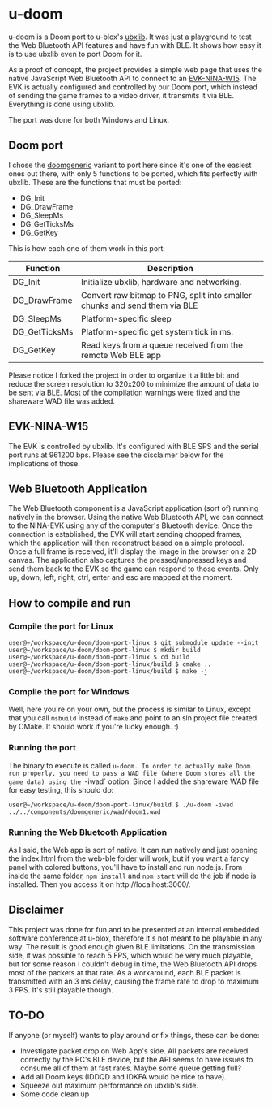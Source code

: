 # u-doom
u-doom is a Doom port to u-blox's [ubxlib](https://github.com/u-blox/ubxlib). It was just a playground to test the Web Bluetooth API features and have fun with BLE. It shows how easy it is to use ubxlib even to port Doom for it.

As a proof of concept, the project provides a simple web page that uses the native JavaScript Web Bluetooth API to connect to an [EVK-NINA-W15](https://www.u-blox.com/en/product/evk-nina-w15). The EVK is actually configured and controlled by our Doom port, which instead of sending the game frames to a video driver, it transmits it via BLE. Everything is done using ubxlib.

The port was done for both Windows and Linux.

## Doom port
I chose the [doomgeneric](https://github.com/adfelippe/doomgeneric) variant to port here since it's one of the easiest ones out there, with only 5 functions to be ported, which fits perfectly with ubxlib. These are the functions that must be ported:
* DG_Init
* DG_DrawFrame
* DG_SleepMs
* DG_GetTicksMs
* DG_GetKey

This is how each one of them work in this port:

|Function             |Description|
|---------------------|-----------|
|DG_Init              |Initialize ubxlib, hardware and networking.
|DG_DrawFrame         |Convert raw bitmap to PNG, split into smaller chunks and send them via BLE
|DG_SleepMs           |Platform-specific sleep
|DG_GetTicksMs        |Platform-specific get system tick in ms.
|DG_GetKey            |Read keys from a queue received from the remote Web BLE app

Please notice I forked the project in order to organize it a little bit and reduce the screen resolution to 320x200 to minimize the amount of data to be sent via BLE. Most of the compilation warnings were fixed and the shareware WAD file was added.

## EVK-NINA-W15
The EVK is controlled by ubxlib. It's configured with BLE SPS and the serial port runs at 961200 bps. Please see the disclaimer below for the implications of those.

## Web Bluetooth Application
The Web Bluetooth component is a JavaScript application (sort of) running natively in the browser. Using the native Web Bluetooth API, we can connect to the NINA-EVK using any of the computer's Bluetooth device. Once the connection is established, the EVK will start sending chopped frames, which the application will then reconstruct based on a simple protocol. Once a full frame is received, it'll display the image in the browser on a 2D canvas. The application also captures the pressed/unpressed keys and send them back to the EVK so the game can respond to those events. Only up, down, left, right, ctrl, enter and esc are mapped at the moment.

## How to compile and run
### Compile the port for Linux
```shell
user@~/workspace/u-doom/doom-port-linux $ git submodule update --init
user@~/workspace/u-doom/doom-port-linux $ mkdir build
user@~/workspace/u-doom/doom-port-linux $ cd build
user@~/workspace/u-doom/doom-port-linux/build $ cmake ..
user@~/workspace/u-doom/doom-port-linux/build $ make -j
```

### Compile the port for Windows
Well, here you're on your own, but the process is similar to Linux, except that you call `msbuild` instead of `make` and point to an sln project file created by CMake. It should work if you're lucky enough. :)

### Running the port
The binary to execute is called `u-doom. In order to actually make Doom run properly, you need to pass a WAD file (where Doom stores all the game data) using the `-iwad` option. Since I added the shareware WAD file for easy testing, this should do:
```shell
user@~/workspace/u-doom/doom-port-linux/build $ ./u-doom -iwad ../../components/doomgeneric/wad/doom1.wad
```

### Running the Web Bluetooth Application
As I said, the Web app is sort of native. It can run natively and just opening the index.html from the web-ble folder will work, but if you want a fancy panel with colored buttons, you'll have to install and run node.js. From inside the same folder, `npm install` and `npm start` will do the job if node is installed. Then you access it on http://localhost:3000/.

## Disclaimer
This project was done for fun and to be presented at an internal embedded software conference at u-blox, therefore it's not meant to be playable in any way. The result is good enough given BLE limitations. On the transmission side, it was possible to reach 5 FPS, which would be very much playable, but for some reason I couldn't debug in time, the Web Bluetooth API drops most of the packets at that rate. As a workaround, each BLE packet is transmitted with an 3 ms delay, causing the frame rate to drop to maximum 3 FPS. It's still playable though.

## TO-DO
If anyone (or myself) wants to play around or fix things, these can be done:
* Investigate packet drop on Web App's side. All packets are received correctly by the PC's BLE device, but the API seems to have issues to consume all of them at fast rates. Maybe some queue getting full?
* Add all Doom keys (IDDQD and IDKFA would be nice to have).
* Squeeze out maximum performance on ubxlib's side.
* Some code clean up
